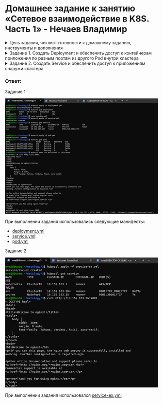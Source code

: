 # Домашнее задание к занятию «Сетевое взаимодействие в K8S. Часть 1» - Нечаев Владимир

<details>
<summary>Цель задания, чеклист готовности к домашнему заданию, инструменты и дополнения</summary>

В тестовой среде Kubernetes необходимо обеспечить доступ к приложению, установленному в предыдущем ДЗ и состоящему из двух контейнеров, по разным портам в разные контейнеры как внутри кластера, так и снаружи.

------

### Чеклист готовности к домашнему заданию

1. Установленное k8s-решение (например, MicroK8S).
2. Установленный локальный kubectl.
3. Редактор YAML-файлов с подключённым Git-репозиторием.

------

### Инструменты и дополнительные материалы, которые пригодятся для выполнения задания

1. [Описание](https://kubernetes.io/docs/concepts/workloads/controllers/deployment/) Deployment и примеры манифестов.
2. [Описание](https://kubernetes.io/docs/concepts/services-networking/service/) Описание Service.
3. [Описание](https://github.com/wbitt/Network-MultiTool) Multitool.

</details>

<details>
<summary>Задание 1. Создать Deployment и обеспечить доступ к контейнерам приложения по разным портам из другого Pod внутри кластера</summary>

1. Создать Deployment приложения, состоящего из двух контейнеров (nginx и multitool), с количеством реплик 3 шт.
2. Создать Service, который обеспечит доступ внутри кластера до контейнеров приложения из п.1 по порту 9001 — nginx 80, по 9002 — multitool 8080.
3. Создать отдельный Pod с приложением multitool и убедиться с помощью `curl`, что из пода есть доступ до приложения из п.1 по разным портам в разные контейнеры.
4. Продемонстрировать доступ с помощью `curl` по доменному имени сервиса.
5. Предоставить манифесты Deployment и Service в решении, а также скриншоты или вывод команды п.4.

</details>

<details>
<summary>Задание 2. Создать Service и обеспечить доступ к приложениям снаружи кластера</summary>

1. Создать отдельный Service приложения из Задания 1 с возможностью доступа снаружи кластера к nginx, используя тип NodePort.
2. Продемонстрировать доступ с помощью браузера или `curl` с локального компьютера.
3. Предоставить манифест и Service в решении, а также скриншоты или вывод команды п.2.

</details>

### Ответ:

Задание 1

![](Kuber/img/1.4/1.png)

При выполнении задания использовались следующие манифесты:
- [deployment.yml](Kuber/files/1.4/deployment.yml)
- [service.yml](Kuber/files/1.4/service.yml)
- [pod.yml](Kuber/files/1.4/pod.yml)

Задание 2

![](Kuber/img/1.4/2.png)

При выполнении задания использовалcя [service-ex.yml](Kuber/files/1.4/service-ex.yml)

